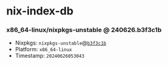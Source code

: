 # nix-index-db
### x86_64-linux/nixpkgs-unstable @ 240626.b3f3c1b
- Nixpkgs: `nixpkgs-unstable`@[`b3f3c1b`](https://github.com/NixOS/nixpkgs/commit/b3f3c1b13fb08f3828442ee86630362e81136bbc)
- Platform: `x86_64-linux`
- Timestamp: `20240626053043`
